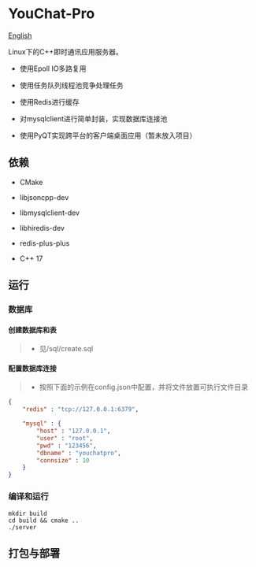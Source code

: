 # YouChat-Pro

[English](./README.md)

Linux下的C++即时通讯应用服务器。

- 使用Epoll IO多路复用

- 使用任务队列线程池竞争处理任务

- 使用Redis进行缓存

- 对mysqlclient进行简单封装，实现数据库连接池

- 使用PyQT实现跨平台的客户端桌面应用（暂未放入项目）

## 依赖

- CMake

- libjsoncpp-dev

- libmysqlclient-dev

- libhiredis-dev

- redis-plus-plus

- C++ 17

## 运行

### 数据库

#### 创建数据库和表

> - 见/sql/create.sql

#### 配置数据库连接

> - 按照下面的示例在config.json中配置，并将文件放置可执行文件目录

```json
{
    "redis" : "tcp://127.0.0.1:6379",

    "mysql" : {
        "host" : "127.0.0.1",
        "user" : "root",
        "pwd" : "123456",
        "dbname" : "youchatpro",
        "connsize" : 10
    }
}
```

### 编译和运行

```shell
mkdir build
cd build && cmake ..
./server
```

## 打包与部署
